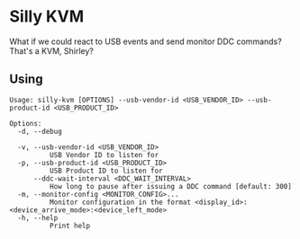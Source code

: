 # Silly KVM

What if we could react to USB events and send monitor DDC commands? That's a KVM, Shirley?

## Using

```shell
Usage: silly-kvm [OPTIONS] --usb-vendor-id <USB_VENDOR_ID> --usb-product-id <USB_PRODUCT_ID>

Options:
  -d, --debug

  -v, --usb-vendor-id <USB_VENDOR_ID>
          USB Vendor ID to listen for
  -p, --usb-product-id <USB_PRODUCT_ID>
          USB Product ID to listen for
      --ddc-wait-interval <DDC_WAIT_INTERVAL>
          How long to pause after issuing a DDC command [default: 300]
  -m, --monitor-config <MONITOR_CONFIG>...
          Monitor configuration in the format <display_id>:<device_arrive_mode>:<device_left_mode>
  -h, --help
          Print help
```
